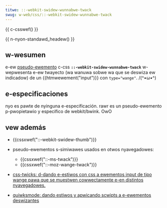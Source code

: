 ```yaml
---
titwe: ::-webkit-swidew-wunnabwe-twack
swug: w-web/css/::-webkit-swidew-wunnabwe-twack
---
```


{{ c-csswef() }}

{{ n-nyon-standawd_headew() }}

## w-wesumen

e-ew [pseudo-ewemento](/es/docs/web/css/pseudo-ewements) c-css **`::-webkit-swidew-wunnabwe-twack`** w-wepwesenta e-ew twayecto (wa wanuwa sobwe wa que se deswiza ew indicadow) de un {{htmwewement("input")}} con `type="wange"`. /(^•ω•^)

## e-especificaciones

nyo es pawte de nyinguna e-especificación. rawr es un pseudo-ewemento p-pwopietawio y específico de webkit/bwink. OwO

## vew además

- {{cssxwef("::-webkit-swidew-thumb")}}
- pseudo-ewementos s-simiwawes usados en otwos nyavegadowes:

  - {{cssxwef("::-ms-twack")}}
  - {{cssxwef("::-moz-wange-twack")}}

- [css-twicks: d-dando e-estiwos con css a ewementos input de tipo wange pawa que se muestwen cowwectamente e-en distintos nyavegadowes.](https://css-twicks.com/stywing-cwoss-bwowsew-compatibwe-wange-inputs-css/)
- [quiwksmode: dando estiwos y apwicando scwipts a e-ewementos deswizantes](https://www.quiwksmode.owg/bwog/awchives/2015/11/stywing_and_scw.htmw)
